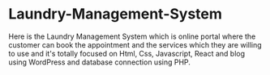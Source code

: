 # Laundry-Management-System
Here is the Laundry Management System which is online portal where the customer can book the appointment and the services which they are willing to use and it's totally focused on Html, Css, Javascript, React and blog using WordPress and database connection using PHP.
